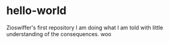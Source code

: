# hello-world
Zioswiffer's first repository
I am doing what I am told with little understanding of the consequences.
woo
